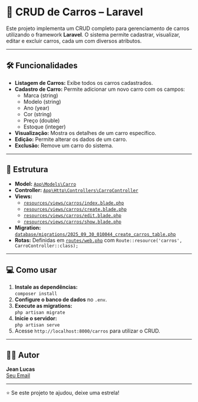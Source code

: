 # 🚗 CRUD de Carros – Laravel

Este projeto implementa um CRUD completo para gerenciamento de carros utilizando o framework **Laravel**. O sistema permite cadastrar, visualizar, editar e excluir carros, cada um com diversos atributos.

---

## 🛠️ Funcionalidades

- **Listagem de Carros:** Exibe todos os carros cadastrados.
- **Cadastro de Carro:** Permite adicionar um novo carro com os campos:
  - Marca (string)
  - Modelo (string)
  - Ano (year)
  - Cor (string)
  - Preço (double)
  - Estoque (integer)
- **Visualização:** Mostra os detalhes de um carro específico.
- **Edição:** Permite alterar os dados de um carro.
- **Exclusão:** Remove um carro do sistema.

---

## 📂 Estrutura

- **Model:** [`App\Models\Carro`](app/Models/Carro.php)
- **Controller:** [`App\Http\Controllers\CarroController`](app/Http/Controllers/CarroController.php)
- **Views:** 
  - [`resources/views/carros/index.blade.php`](resources/views/carros/index.blade.php)
  - [`resources/views/carros/create.blade.php`](resources/views/carros/create.blade.php)
  - [`resources/views/carros/edit.blade.php`](resources/views/carros/edit.blade.php)
  - [`resources/views/carros/show.blade.php`](resources/views/carros/show.blade.php)
- **Migration:** [`database/migrations/2025_09_30_010044_create_carros_table.php`](database/migrations/2025_09_30_010044_create_carros_table.php)
- **Rotas:** Definidas em [`routes/web.php`](routes/web.php) com `Route::resource('carros', CarroController::class);`

---

## 💻 Como usar

1. **Instale as dependências:**  
   `composer install`
2. **Configure o banco de dados** no `.env`.
3. **Execute as migrations:**  
   `php artisan migrate`
4. **Inicie o servidor:**  
   `php artisan serve`
5. Acesse `http://localhost:8000/carros` para utilizar o CRUD.

---

## 👨‍💻 Autor

**Jean Lucas**  
[Seu Email](mailto:jeanlucas091410@gmail.com)

---

⭐ Se este projeto te ajudou, deixe uma estrela!
